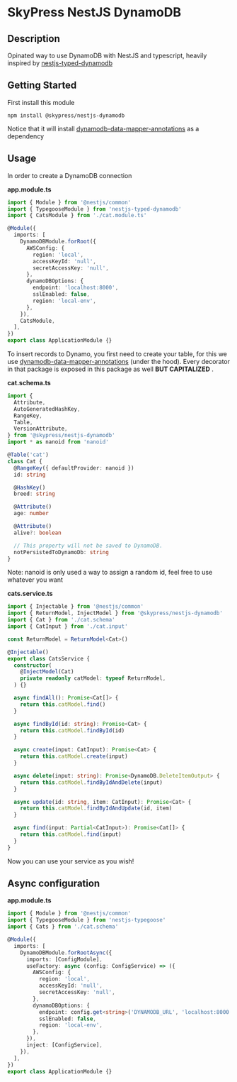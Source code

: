 # SkyPress NestJS DynamoDB

## Description

Opinated way to use DynamoDB with NestJS and typescript, heavily inspired by [nestjs-typed-dynamodb](https://www.npmjs.com/package/nestjs-typed-dynamodb)

## Getting Started

First install this module

`npm install @skypress/nestjs-dynamodb`

Notice that it will install [dynamodb-data-mapper-annotations](https://github.com/awslabs/dynamodb-data-mapper-js/tree/master/packages/dynamodb-data-mapper-annotations) as a dependency

## Usage

In order to create a DynamoDB connection

**app.module.ts**

```typescript
import { Module } from '@nestjs/common'
import { TypegooseModule } from 'nestjs-typed-dynamodb'
import { CatsModule } from './cat.module.ts'

@Module({
  imports: [
    DynamoDBModule.forRoot({
      AWSConfig: {
        region: 'local',
        accessKeyId: 'null',
        secretAccessKey: 'null',
      },
      dynamoDBOptions: {
        endpoint: 'localhost:8000',
        sslEnabled: false,
        region: 'local-env',
      },
    }),
    CatsModule,
  ],
})
export class ApplicationModule {}
```

To insert records to Dynamo, you first need to create your table, for this we use [dynamodb-data-mapper-annotations](https://github.com/awslabs/dynamodb-data-mapper-js/tree/master/packages/dynamodb-data-mapper-annotations) (under the hood). Every decorator in that package is exposed in this package as well **BUT CAPITALIZED** .

**cat.schema.ts**

```typescript
import {
  Attribute,
  AutoGeneratedHashKey,
  RangeKey,
  Table,
  VersionAttribute,
} from '@skypress/nestjs-dynamodb'
import * as nanoid from 'nanoid'

@Table('cat')
class Cat {
  @RangeKey({ defaultProvider: nanoid })
  id: string

  @HashKey()
  breed: string

  @Attribute()
  age: number

  @Attribute()
  alive?: boolean

  // This property will not be saved to DynamoDB.
  notPersistedToDynamoDb: string
}
```

Note: nanoid is only used a way to assign a random id, feel free to use whatever you want

**cats.service.ts**

```typescript
import { Injectable } from '@nestjs/common'
import { ReturnModel, InjectModel } from '@skypress/nestjs-dynamodb'
import { Cat } from './cat.schema'
import { CatInput } from './cat.input'

const ReturnModel = ReturnModel<Cat>()

@Injectable()
export class CatsService {
  constructor(
    @InjectModel(Cat)
    private readonly catModel: typeof ReturnModel,
  ) {}

  async findAll(): Promise<Cat[]> {
    return this.catModel.find()
  }

  async findById(id: string): Promise<Cat> {
    return this.catModel.findById(id)
  }

  async create(input: CatInput): Promise<Cat> {
    return this.catModel.create(input)
  }

  async delete(input: string): Promise<DynamoDB.DeleteItemOutput> {
    return this.catModel.findByIdAndDelete(input)
  }

  async update(id: string, item: CatInput): Promise<Cat> {
    return this.catModel.findByIdAndUpdate(id, item)
  }

  async find(input: Partial<CatInput>): Promise<Cat[]> {
    return this.catModel.find(input)
  }
}
```

Now you can use your service as you wish!

## Async configuration

**app.module.ts**

```typescript
import { Module } from '@nestjs/common'
import { TypegooseModule } from 'nestjs-typegoose'
import { Cats } from './cat.schema'

@Module({
  imports: [
    DynamoDBModule.forRootAsync({
      imports: [ConfigModule],
      useFactory: async (config: ConfigService) => ({
        AWSConfig: {
          region: 'local',
          accessKeyId: 'null',
          secretAccessKey: 'null',
        },
        dynamoDBOptions: {
          endpoint: config.get<string>('DYNAMODB_URL', 'localhost:8000'),
          sslEnabled: false,
          region: 'local-env',
        },
      }),
      inject: [ConfigService],
    }),
  ],
})
export class ApplicationModule {}
```
